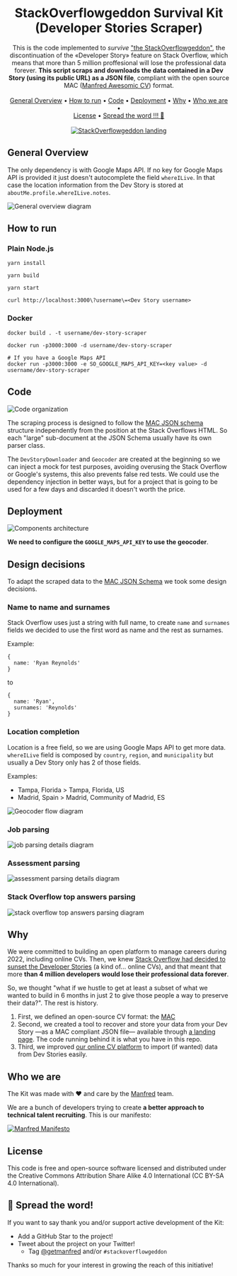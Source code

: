 <div align="center">

# StackOverflowgeddon Survival Kit<br />(Developer Stories Scraper)

This is the code implemented to _survive_ ["the StackOverflowgeddon"](https://www.getmanfred.com/stackoverflowgeddon), the discontinuation of the «Developer Story» feature on Stack Overflow, which means that more than 5 million proffesional will lose the professional data forever. **This script scraps and downloads the data contained in a Dev Story (using its public URL) as a JSON file**, compliant with the open source MAC ([Manfred Awesomic CV](https://github.com/getmanfred/mac)) format.
<br />
<br />
[General Overview](#general-overview) •
[How to run](#how-to-run) •
[Code](#code) •
[Deployment](#deployment) •
[Why](#why) •
[Who we are](#who-we-are) •  
[License](#license) •
[Spread the word !!! 🖖](#-spread-the-word)
<br />
<br />
<a href='https://www.getmanfred.com/stackoverflowgeddon'>
  <img alt="StackOverflowgeddon landing" src='doc/assets/SOgeddon_landing_capture.jpg?raw=true'/>
</a>
  
</div>

## General Overview

The only dependency is with Google Maps API. If no key for Google Maps API is provided it just doesn't autocomplete the field `whereILive`. In that case the location information from the Dev Story is stored at `aboutMe.profile.whereILive.notes`.

![General overview diagram](doc/assets/general-overview.png)

## How to run

### Plain Node.js

```shell
yarn install

yarn build

yarn start

curl http://localhost:3000\?username\=<Dev Story username>
```

### Docker

```shell
docker build . -t username/dev-story-scraper

docker run -p3000:3000 -d username/dev-story-scraper

# If you have a Google Maps API
docker run -p3000:3000 -e SO_GOOGLE_MAPS_API_KEY=<key value> -d username/dev-story-scraper
```

## Code

![Code organization](doc/assets/code-organization.png)

The scraping process is designed to follow the [MAC JSON schema](https://github.com/getmanfred/mac) structure independently from the position at the Stack Overflows HTML. So each "large" sub-document at the JSON Schema usually have its own parser class.

The `DevStoryDownloader` and `Geocoder` are created at the beginning so we can inject a mock for test purposes, avoiding overusing the Stack Overflow or Google's systems, this also prevents false red tests. We could use the dependency injection in better ways, but for a project that is going to be used for a few days and discarded it doesn't worth the price.

## Deployment

![Components architecture](doc/assets/deployment.png)

**We need to configure the `GOOGLE_MAPS_API_KEY` to use the geocoder**.

## Design decisions

To adapt the scraped data to the [MAC JSON Schema](https://github.com/getmanfred/mac) we took some design decisions.

### Name to name and surnames

Stack Overflow uses just a string with full name, to create `name` and `surnames` fields we decided to use the first word as name and the rest as surnames.

Example:

```
{
  name: 'Ryan Reynolds'
}
```

to

```
{
  name: 'Ryan',
  surnames: 'Reynolds'
}
```

### Location completion

Location is a free field, so we are using Google Maps API to get more data. `whereILive` field is composed by `country`, `region`, and `municipality` but usually a Dev Story only has 2 of those fields.

Examples:
* Tampa, Florida > Tampa, Florida, US
* Madrid, Spain > Madrid, Community of Madrid, ES

![Geocoder flow diagram](doc/assets/geocoder-flow.png)

### Job parsing

![job parsing details diagram](doc/assets/job-parsing.png)

### Assessment parsing

![assessment parsing details diagram](doc/assets/assessment-parsing.png)

### Stack Overflow top answers parsing

![stack overflow top answers parsing diagram](doc/assets/top-answers-parsing.png)

## Why

We were committed to building an open platform to manage careers during 2022, including online CVs. Then, we knew [Stack Overflow had decided to sunset the Developer Stories](https://meta.stackoverflow.com/questions/415293/sunsetting-jobs-developer-story) (a kind of... online CVs), and that meant that more **than 4 million developers would lose their professional data forever**.

So, we thought "what if we hustle to get at least a subset of what we wanted to build in 6 months in just 2 to give those people a way to preserve their data?". The rest is history.

1. First, we defined an open-source CV format: the [MAC](https://github.com/getmanfred/mac)
2. Second, we created a tool to recover and store your data from your Dev Story —as a MAC compliant JSON file— available through [a landing page](https://stage.getmanfred.com/stackoverflowgeddon). The code running behind it is what you have in this repo.
3. Third, we improved [our online CV platform](https://www.getmanfred.com/) to import (if wanted) data from Dev Stories easily.

## Who we are

The Kit was made with ❤️ and care by the [Manfred](https://www.getmanfred.com/) team.

We are a bunch of developers trying to create **a better approach to technical talent recruiting**. This is our manifesto:

<a href='https://www.getmanfred.com/'>
  <img alt="Manfred Manifesto" src='doc/assets/manfred_manifesto.png?raw=true'/>
</a>

## License

This code is free and open-source software licensed and distributed under the Creative Commons Attribution Share Alike 4.0 International (CC BY-SA 4.0 International).

## 🌟 Spread the word!

If you want to say thank you and/or support active development of the Kit:

- Add a GitHub Star to the project!
- Tweet about the project on your Twitter!
  - Tag [@getmanfred](https://twitter.com/getmanfred) and/or `#stackoverflowgeddon`

Thanks so much for your interest in growing the reach of this initiative!
